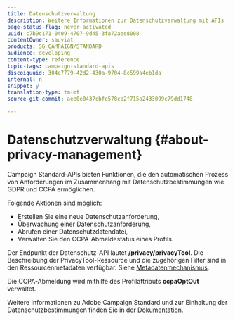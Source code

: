 ```yaml
---
title: Datenschutzverwaltung
description: Weitere Informationen zur Datenschutzverwaltung mit APIs
page-status-flag: never-activated
uuid: c7b9c171-0409-4707-9d45-3fa72aee8008
contentOwner: sauviat
products: SG_CAMPAIGN/STANDARD
audience: developing
content-type: reference
topic-tags: campaign-standard-apis
discoiquuid: 304e7779-42d2-430a-9704-8c599a4eb1da
internal: n
snippet: y
translation-type: tm+mt
source-git-commit: aee0e0437cbfe578cb2f715a2433099c79dd1748

---
```



# Datenschutzverwaltung {#about-privacy-management}

Campaign Standard-APIs bieten Funktionen, die den automatischen Prozess von Anforderungen im Zusammenhang mit Datenschutzbestimmungen wie GDPR und CCPA ermöglichen.

Folgende Aktionen sind möglich:

* Erstellen Sie eine neue Datenschutzanforderung,
* Überwachung einer Datenschutzanforderung,
* Abrufen einer Datenschutzdatendatei,
* Verwalten Sie den CCPA-Abmeldestatus eines Profils.

Der Endpunkt der Datenschutz-API lautet **/privacy/privacyTool**. Die Beschreibung der PrivacyTool-Ressource und die zugehörigen Filter sind in den Ressourcenmetadaten verfügbar. Siehe [Metadatenmechanismus](../../api/using/metadata-mechanism.md).

Die CCPA-Abmeldung wird mithilfe des Profilattributs **ccpaOptOut** verwaltet.

Weitere Informationen zu Adobe Campaign Standard und zur Einhaltung der Datenschutzbestimmungen finden Sie in der [Dokumentation](https://helpx.adobe.com/campaign/kb/acs-privacy.html).
